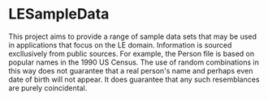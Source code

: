 # LESampleData
This project aims to provide a range of sample data sets that may be used in applications that focus on the LE domain.
Information is sourced excllusively from public sources. For example, the Person file is based on popular names in the 1990 US Census.
The use of random combinations in this way does not guarantee that a real person's name and perhaps even date of birth will not appear.
It does guarantee that any such resemblances are purely coincidental.
